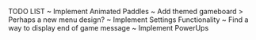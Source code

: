 ﻿TODO LIST
~ Implement Animated Paddles
~ Add themed gameboard
	> Perhaps a new menu design?
~ Implement Settings Functionality
~ Find a way to display end of game message 
~ Implement PowerUps
